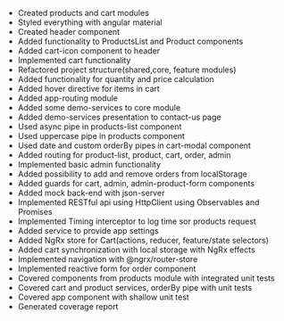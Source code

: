 - Created products and cart modules
- Styled everything with angular material
- Created header component
- Added functionality to ProductsList and Product components
- Added cart-icon component to header
- Implemented cart functionality
- Refactored project structure(shared,core, feature modules)
- Added functionality for quantity and price calculation
- Added hover directive for items in cart
- Added app-routing module
- Added some demo-services to core module
- Added demo-services presentation to contact-us page
- Used async pipe in products-list component
- Used uppercase pipe in products component
- Used date and custom orderBy pipes in cart-modal component
- Added routing for product-list, product, cart, order, admin
- Implemented basic admin functionality
- Added possibility to add and remove orders from localStorage
- Added guards for cart, admin, admin-product-form components
- Added mock back-end with json-server
- Implemented RESTful api using HttpClient using Observables and Promises
- Implemented Timing interceptor to log time sor products request
- Added service to provide app settings
- Added NgRx store for Cart(actions, reducer, feature/state selectors)
- Added cart synchronization with local storage with NgRx effects
- Implemented navigation with @ngrx/router-store
- Implemented reactive form for order component
- Covered components from products module with integrated unit tests
- Covered cart and product services, orderBy pipe with unit tests
- Covered app component with shallow unit test
- Generated coverage report
